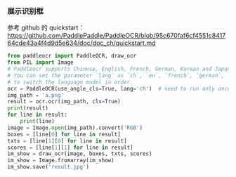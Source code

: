
### 展示识别框  

参考 github 的 quickstart：https://github.com/PaddlePaddle/PaddleOCR/blob/95c670faf6cf4551c841764cde43a4f4d9d5e634/doc/doc_ch/quickstart.md    

```python 
from paddleocr import PaddleOCR, draw_ocr
from PIL import Image
# Paddleocr supports Chinese, English, French, German, Korean and Japanese.
# You can set the parameter `lang` as `ch`, `en`, `french`, `german`, `korean`, `japan`
# to switch the language model in order.
ocr = PaddleOCR(use_angle_cls=True, lang='ch')  # need to run only once to download and load model into memory
img_path = 'a.png'
result = ocr.ocr(img_path, cls=True)
print(result)
for line in result:
    print(line)
image = Image.open(img_path).convert('RGB')
boxes = [line[0] for line in result]
txts = [line[1][0] for line in result]
scores = [line[1][1] for line in result]
im_show = draw_ocr(image, boxes, txts, scores)
im_show = Image.fromarray(im_show)
im_show.save('result.jpg')
```

